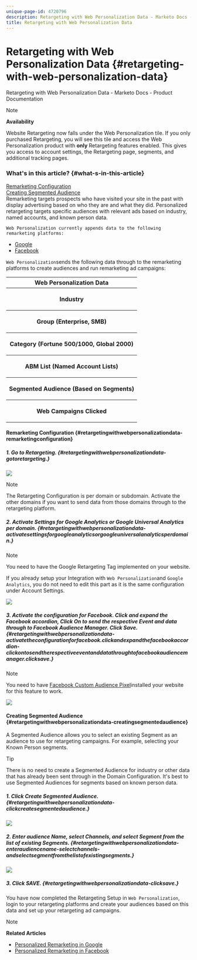 ```yaml
---
unique-page-id: 4720796
description: Retargeting with Web Personalization Data - Marketo Docs - Product Documentation
title: Retargeting with Web Personalization Data
---
```


# Retargeting with Web Personalization Data {#retargeting-with-web-personalization-data}

Retargeting with Web Personalization Data - Marketo Docs - Product Documentation

>[!NOTE]
>
>**Availability**
>
>Website Retargeting now falls under the Web Personalization tile. If you only purchased Retargeting, you will see this tile and access the Web Personalization product with **only** Retargeting features enabled. This gives you access to account settings, the Retargeting page, segments, and additional tracking pages.

### What's in this article? {#what-s-in-this-article}

[Remarketing Configuration](#retargetingwithwebpersonalizationdata-remarketingconfiguration)  
[Creating Segmented Audience](#retargetingwithwebpersonalizationdata-creatingsegmentedaudience)  
Remarketing targets prospects who have visited your site in the past with display advertising based on who they are and what they did. Personalized retargeting targets specific audiences with relevant ads based on industry, named accounts, and known person data.

`Web Personalization currently appends data to the following remarketing platforms:`

* [Google](personalized-remarketing-in-google.md)
* [Facebook](personalized-remarketing-in-facebook.md) `  
  `

`Web Personalization`sends the following data through to the remarketing platforms to create audiences and run remarketing ad campaigns:

<table class="confluenceTable"> 
 <tbody> 
  <tr> 
   <th colspan="1"><span>Web Personalization </span>Data</th> 
  </tr> 
  <tr> 
   <th><p>Industry</p></th> 
  </tr> 
  <tr> 
   <th><p>Group (Enterprise, SMB)</p></th> 
  </tr> 
  <tr> 
   <th><p>Category (Fortune 500/1000, Global 2000)</p></th> 
  </tr> 
  <tr> 
   <th><p>ABM List (Named Account Lists)</p></th> 
  </tr> 
  <tr> 
   <th><p>Segmented Audience (Based on Segments)</p></th> 
  </tr> 
  <tr> 
   <th><p>Web Campaigns Clicked</p></th> 
  </tr> 
 </tbody> 
</table>

#### Remarketing Configuration {#retargetingwithwebpersonalizationdata-remarketingconfiguration}

##### 1. Go to Retargeting. {#retargetingwithwebpersonalizationdata-gotoretargeting.}

![](assets/one.png)

>[!NOTE]
>
>The Retargeting Configuration is per domain or subdomain. Activate the other domains if you want to send data from those domains through to the retargeting platform.

##### 2. Activate Settings for Google Analytics or Google Universal Analytics per domain. {#retargetingwithwebpersonalizationdata-activatesettingsforgoogleanalyticsorgoogleuniversalanalyticsperdomain.}

>[!NOTE]
>
>You need to have the Google Retargeting Tag implemented on your website. 
>
>If you already setup your Integration with `Web Personalization`and `Google Analytics`, you do not need to edit this part as it is the same configuration under Account Settings.

![](assets/two.png)  

##### 3. Activate the configuration for Facebook. Click and expand the Facebook accordion, Click On to send the respective Event and data through to Facebook Audience Manager. Click Save. {#retargetingwithwebpersonalizationdata-activatetheconfigurationforfacebook.clickandexpandthefacebookaccordion-clickontosendtherespectiveeventanddatathroughtofacebookaudiencemanager.clicksave.}

>[!NOTE]
>
>You need to have [Facebook Custom Audience Pixel](https://developers.facebook.com/docs/ads-for-websites/website-custom-audiences/getting-started#install-the-pixel)installed your website for this feature to work.

![](assets/three.png) 

#### Creating Segmented Audience {#retargetingwithwebpersonalizationdata-creatingsegmentedaudience}

A Segmented Audience allows you to select an existing Segment as an audience to use for retargeting campaigns. For example, selecting your Known Person segments.

>[!TIP]
>
>There is no need to create a Segmented Audience for industry or other data that has already been sent through in the Domain Configuration. It's best to use Segmented Audiences for segments based on known person data.

##### 1. Click Create Segmented Audience. {#retargetingwithwebpersonalizationdata-clickcreatesegmentedaudience.}

![](assets/image2015-1-15-16-3a36-3a38.png)

##### 2. Enter audience Name, select Channels, and select Segment from the list of existing Segments. {#retargetingwithwebpersonalizationdata-enteraudiencename-selectchannels-andselectsegmentfromthelistofexistingsegments.}

![](assets/image2015-1-15-16-3a40-3a17.png)

##### 3. Click SAVE. {#retargetingwithwebpersonalizationdata-clicksave.}

You have now completed the Retargeting Setup in `Web Personalization`, login to your retargeting platforms and create your audiences based on this data and set up your retargeting ad campaigns.

>[!NOTE]
>
>**Related Articles**
>
>* [Personalized Remarketing in Google](personalized-remarketing-in-google.md)
>* [Personalized Remarketing in Facebook](personalized-remarketing-in-facebook.md)
>

